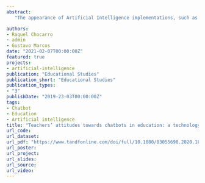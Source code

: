 ```yaml
---
abstract: 
   "The appearance of Artificial Intelligence implementations, such as text-based virtual assistants (chatbots) in education is relatively new. These implementations can be useful for helping teachers and students to solve both educational questions and routine tasks. This paper examines the factors that explain teachers’ acceptance of chatbots through the dimensions of the Technology Acceptance Model (perceived usefulness and perceived ease of use), its conversational design (use of social language and proactiveness), and the teachers’ age and digital skills. The data collection process included a pre-test and an online survey with four different types of chatbots. We analyse 225 responses of primary and secondary education teachers. The results show that the perceived easiness and perceived usefulness leads to greater acceptance of chatbots. As for the chatbots’ features, formal language by a chatbot leads to a higher intention of using them. These results can help in chatbot design and communication decisions, improving the acceptance of the educational community."

authors:
- Raquel Chocarro
- admin
- Gustavo Marcos
date: "2021-02-07T00:00:00Z"
featured: true
projects:
- artificial-intelligence
publication: "Educational Studies"
publication_short: "Educational Studies"
publication_types:
- "3"
publishDate: "2019-23-03T00:00:00Z"
tags:
- Chatbot
- Education
- Artificial intelligence
title: "Teachers’ attitudes towards chatbots in education: a technology acceptance model approach considering the effect of social language, bot proactiveness, and users’ characteristics"
url_code: 
url_dataset: 
url_pdf: "https://www.tandfonline.com/doi/full/10.1080/03055698.2020.1850426"
url_poster: 
url_project: 
url_slides: 
url_source: 
url_video: 
---
```


